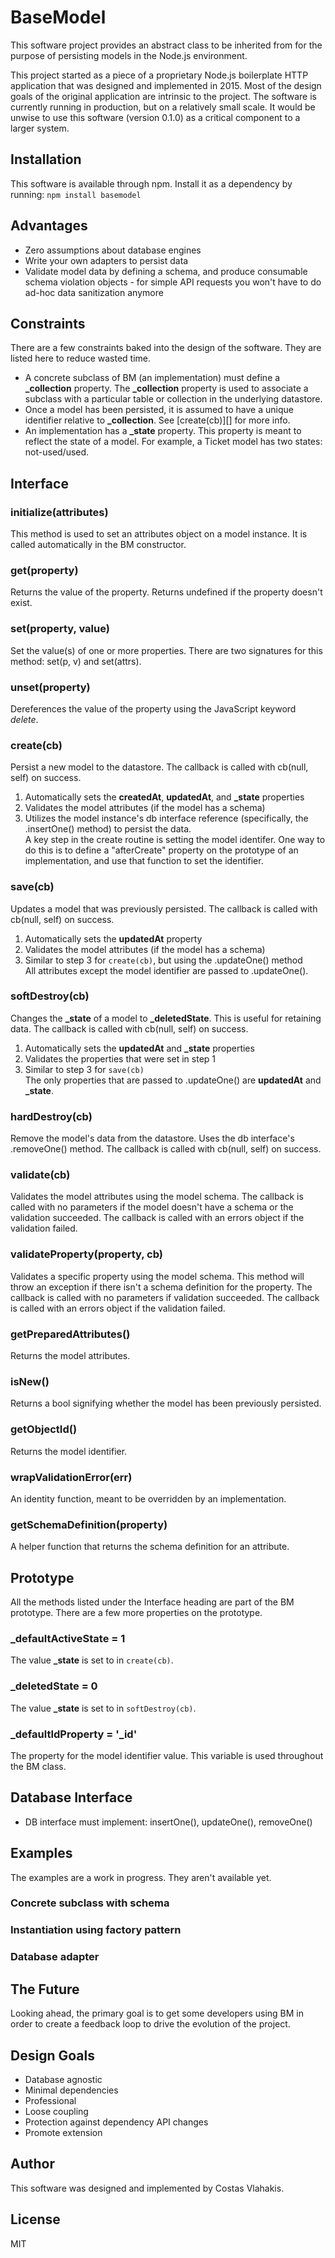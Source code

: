 # BaseModel
This software project provides an abstract class to be inherited from for the purpose of persisting models in the Node.js environment.  

This project started as a piece of a proprietary Node.js boilerplate HTTP application that was designed and implemented in 2015. Most of the design goals of the original application are intrinsic to the project. The software is currently running in production, but on a relatively small scale. It would be unwise to use this software (version 0.1.0) as a critical component to a larger system.

## Installation
This software is available through npm. Install it as a dependency by running: `npm install basemodel`

## Advantages
* Zero assumptions about database engines
* Write your own adapters to persist data
* Validate model data by defining a schema, and produce consumable schema violation objects - for simple API requests you won't have to do ad-hoc data sanitization anymore

## Constraints
There are a few constraints baked into the design of the software. They are listed here to reduce wasted time.  
* A concrete subclass of BM (an implementation) must define a **_collection** property. The **_collection** property is used to associate a subclass with a particular table or collection in the underlying datastore.  
* Once a model has been persisted, it is assumed to have a unique identifier relative to **_collection**. See [create(cb)][] for more info.  
* An implementation has a **_state** property. This property is meant to reflect the state of a model. For example, a Ticket model has two states: not-used/used.

## Interface
### initialize(attributes)
This method is used to set an attributes object on a model instance.
It is called automatically in the BM constructor.
### get(property)
Returns the value of the property. Returns undefined if the property doesn't exist.
### set(property, value)
Set the value(s) of one or more properties. There are two signatures for this method: set(p, v) and set(attrs).
### unset(property)
Dereferences the value of the property using the JavaScript keyword *delete*.
### create(cb)
Persist a new model to the datastore. The callback is called with cb(null, self) on success.  
1. Automatically sets the **createdAt**, **updatedAt**, and **_state** properties  
2. Validates the model attributes (if the model has a schema)  
3. Utilizes the model instance's db interface reference (specifically, the .insertOne() method) to persist the data.  
A key step in the create routine is setting the model identifer. One way to do this is to define a "afterCreate" property on the prototype of an implementation, and use that function to set the identifier.
### save(cb)
Updates a model that was previously persisted. The callback is called with cb(null, self) on success.  
1. Automatically sets the **updatedAt** property  
2. Validates the model attributes (if the model has a schema)  
3. Similar to step 3 for `create(cb)`, but using the .updateOne() method  
All attributes except the model identifier are passed to .updateOne().
### softDestroy(cb)
Changes the **_state** of a model to **_deletedState**. This is useful for retaining data. The callback is called with cb(null, self) on success.  
1. Automatically sets the **updatedAt** and **_state** properties  
2. Validates the properties that were set in step 1  
3. Similar to step 3 for `save(cb)`  
The only properties that are passed to .updateOne() are **updatedAt** and **_state**.
### hardDestroy(cb)
Remove the model's data from the datastore. Uses the db interface's .removeOne() method. The callback is called with cb(null, self) on success.
### validate(cb)
Validates the model attributes using the model schema. The callback is called with no parameters if the model doesn't have a schema or the validation succeeded. The callback is called with an errors object if the validation failed.
### validateProperty(property, cb)
Validates a specific property using the model schema. This method will throw an exception if there isn't a schema definition for the property. The callback is called with no parameters if validation succeeded. The callback is called with an errors object if the validation failed.
### getPreparedAttributes()
Returns the model attributes.
### isNew()
Returns a bool signifying whether the model has been previously persisted.
### getObjectId()
Returns the model identifier.
### wrapValidationError(err)
An identity function, meant to be overridden by an implementation.
### getSchemaDefinition(property)
A helper function that returns the schema definition for an attribute.

## Prototype
All the methods listed under the Interface heading are part of the BM prototype. There are a few more properties on the prototype.  
### _defaultActiveState = 1
The value **_state** is set to in `create(cb)`.
### _deletedState = 0
The value **_state** is set to in `softDestroy(cb)`.
### _defaultIdProperty = '_id'
The property for the model identifier value. This variable is used throughout the BM class.

## Database Interface
* DB interface must implement: insertOne(), updateOne(), removeOne()

## Examples
The examples are a work in progress. They aren't available yet.
### Concrete subclass with schema
### Instantiation using factory pattern
### Database adapter

## The Future
Looking ahead, the primary goal is to get some developers using BM in order to create a feedback loop to drive the evolution of the project.

## Design Goals
* Database agnostic
* Minimal dependencies
* Professional
* Loose coupling
* Protection against dependency API changes
* Promote extension

## Author
This software was designed and implemented by Costas Vlahakis.

## License
MIT
